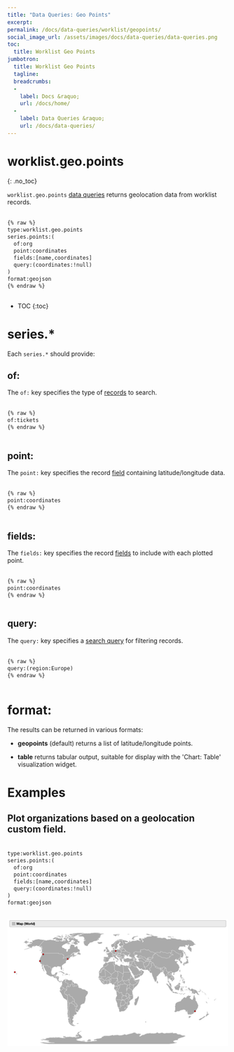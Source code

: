 ```yaml
---
title: "Data Queries: Geo Points"
excerpt: 
permalink: /docs/data-queries/worklist/geopoints/
social_image_url: /assets/images/docs/data-queries/data-queries.png
toc:
  title: Worklist Geo Points
jumbotron:
  title: Worklist Geo Points
  tagline: 
  breadcrumbs:
  -
    label: Docs &raquo;
    url: /docs/home/
  -
    label: Data Queries &raquo;
    url: /docs/data-queries/
---
```


# worklist.geo.points
{: .no_toc}

`worklist.geo.points` [data queries](/docs/data-queries/) returns geolocation data from worklist records.

<pre>
<code class="language-text">
{% raw %}
type:worklist.geo.points
series.points:(
  of:org
  point:coordinates
  fields:[name,coordinates]
  query:(coordinates:!null)
)
format:geojson
{% endraw %}
</code>
</pre>

* TOC
{:toc}

# series.*

Each `series.*` should provide:

## of:

The `of:` key specifies the type of [records](/docs/records/) to search.

<pre>
<code class="language-text">
{% raw %}
of:tickets
{% endraw %}
</code>
</pre>

## point:

The `point:` key specifies the record [field](/docs/records/fields/) containing latitude/longitude data.

<pre>
<code class="language-text">
{% raw %}
point:coordinates
{% endraw %}
</code>
</pre>

## fields:

The `fields:` key specifies the record [fields](/docs/records/fields/) to include with each plotted point.

<pre>
<code class="language-text">
{% raw %}
point:coordinates
{% endraw %}
</code>
</pre>

## query:

The `query:` key specifies a [search query](/docs/search/) for filtering records.

<pre>
<code class="language-text">
{% raw %}
query:(region:Europe)
{% endraw %}
</code>
</pre>

# format:

The results can be returned in various formats:

* **geopoints** (default) returns a list of latitude/longitude points.

* **table** returns tabular output, suitable for display with the 'Chart: Table' visualization widget.

# Examples

## Plot organizations based on a geolocation custom field.

<pre>
<code class="language-text">
type:worklist.geo.points
series.points:(
  of:org
  point:coordinates
  fields:[name,coordinates]
  query:(coordinates:!null)
)
format:geojson
</code>
</pre>

<div class="cerb-screenshot">
<img src="/assets/images/docs/data-queries/data-queries-worklist-geopoints-world.png" class="screenshot">
</div>
